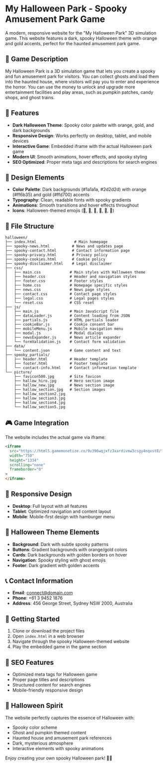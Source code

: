 # My Halloween Park - Spooky Amusement Park Game

A modern, responsive website for the "My Halloween Park" 3D simulation game. This website features a dark, spooky Halloween theme with orange and gold accents, perfect for the haunted amusement park game.

## 🎃 Game Description

My Halloween Park is a 3D simulation game that lets you create a spooky and fun amusement park for visitors. You can collect ghosts and load them into the haunted house, where visitors will pay you to enter and experience the horror. You can use the money to unlock and upgrade more entertainment facilities and play areas, such as pumpkin patches, candy shops, and ghost trains.

## 🌟 Features

- **Dark Halloween Theme**: Spooky color palette with orange, gold, and dark backgrounds
- **Responsive Design**: Works perfectly on desktop, tablet, and mobile devices
- **Interactive Game**: Embedded iframe with the actual Halloween park game
- **Modern UI**: Smooth animations, hover effects, and spooky styling
- **SEO Optimized**: Proper meta tags and descriptions for search engines

## 🎨 Design Elements

- **Color Palette**: Dark backgrounds (#1a1a1a, #2d2d2d) with orange (#ff6b35) and gold (#ffd700) accents
- **Typography**: Clean, readable fonts with spooky gradients
- **Animations**: Smooth transitions and hover effects throughout
- **Icons**: Halloween-themed emojis (👻, 🎃, 🍬, 🚂, 🏰, 🌙)

## 📁 File Structure

```
halloween/
├── index.html                 # Main homepage
├── spooky-news.html          # News and updates page
├── spooky-contact.html       # Contact information page
├── spooky-privacy.html       # Privacy policy
├── spooky-cookies.html       # Cookie policy
├── spooky-disclaimer.html    # Legal disclaimer
├── css/
│   ├── main.css             # Main styles with Halloween theme
│   ├── header.css           # Header and navigation styles
│   ├── footer.css           # Footer styles
│   ├── home.css             # Homepage specific styles
│   ├── news.css             # News page styles
│   ├── contact.css          # Contact page styles
│   ├── legal.css            # Legal pages styles
│   └── reset.css            # CSS reset
├── js/
│   ├── main.js              # Main JavaScript file
│   ├── dataLoader.js        # Content loading from JSON
│   ├── partials.js          # HTML partials loader
│   ├── cookieBar.js         # Cookie consent bar
│   ├── mobileMenu.js        # Mobile navigation menu
│   ├── modal.js             # Modal dialogs
│   ├── newsExpander.js      # News article expander
│   └── formValidation.js    # Contact form validation
├── data/
│   └── content.json         # Game content and text
├── spooky_partials/
│   ├── header.html          # Header template
│   ├── footer.html          # Footer template
│   └── contact-info.html    # Contact information template
└── picture/
    ├── favicon500.jpg       # Site favicon
    ├── hallow_hiro.jpg      # Hero section image
    ├── hallow_new.jpg       # News section image
    ├── hallow_section.jpg   # Section images
    ├── hallow_section2.jpg
    ├── hallow_section3.jpg
    ├── hallow_section4.jpg
    └── hallow_section5.jpg
```

## 🎮 Game Integration

The website includes the actual game via iframe:

```html
<iframe
  src="https://html5.gamemonetize.co/9v396wqjxfz3xardivmw3csgy4nqxst8/"
  width="750"
  height="1334"
  scrolling="none"
  frameborder="0"
>
</iframe>
```

## 📱 Responsive Design

- **Desktop**: Full layout with all features
- **Tablet**: Optimized navigation and content layout
- **Mobile**: Mobile-first design with hamburger menu

## 🎨 Halloween Theme Elements

- **Background**: Dark with subtle spooky patterns
- **Buttons**: Gradient backgrounds with orange/gold colors
- **Cards**: Dark backgrounds with golden borders on hover
- **Navigation**: Spooky styling with ghost emojis
- **Footer**: Dark gradient with golden accents

## 📞 Contact Information

- **Email**: connect@domain.com
- **Phone**: +61 3 9452 1876
- **Address**: 456 George Street, Sydney NSW 2000, Australia

## 🚀 Getting Started

1. Clone or download the project files
2. Open `index.html` in a web browser
3. Navigate through the spooky Halloween-themed website
4. Play the embedded game in the game section

## 🎯 SEO Features

- Optimized meta tags for Halloween game
- Proper page titles and descriptions
- Structured content for search engines
- Mobile-friendly responsive design

## 🎃 Halloween Spirit

The website perfectly captures the essence of Halloween with:

- Spooky color scheme
- Ghost and pumpkin themed content
- Haunted house and amusement park references
- Dark, mysterious atmosphere
- Interactive elements with spooky animations

Enjoy creating your own spooky Halloween park! 👻🎃
